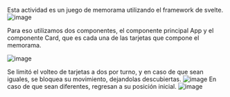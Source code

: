 Esta actividad es un juego de memorama utilizando el framework de svelte.
![image](https://github.com/diegoivan1987/ProgInt/assets/47061340/86f4111d-c769-4d2b-ae9f-200c7c788a03)

Para eso utilizamos dos componentes, el componente principal App y el componente Card, que es cada una de las tarjetas que compone el memorama.

![image](https://github.com/diegoivan1987/ProgInt/assets/47061340/153e2f93-c76c-4696-a563-5d7610fc32b8)


Se limitó el volteo de tarjetas a dos por turno, y en caso de que sean iguales, se bloquea su movimiento, dejandolas descubiertas.
![image](https://github.com/diegoivan1987/ProgInt/assets/47061340/fee576f4-4a8d-4320-b6ae-b30c5715752d)
En caso de que sean diferentes, regresan  a su posición inicial.
![image](https://github.com/diegoivan1987/ProgInt/assets/47061340/c5c9586e-34fa-456d-b9d5-64889cb92136)
